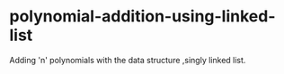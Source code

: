 # polynomial-addition-using-linked-list
Adding 'n' polynomials with the data structure ,singly linked list.
